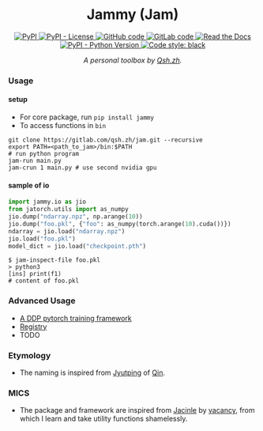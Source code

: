 <h1 align="center"> Jammy (Jam) </h1>

<p align="center">
  <a href="https://pypi.org/project/jammy/">
    <img src="https://img.shields.io/pypi/v/jammy?style=for-the-badge" alt="PyPI" />
  </a>
  <a href="#">
    <img src="https://img.shields.io/pypi/l/jammy?style=for-the-badge" alt="PyPI - License" />
  </a>
  <a href="https://github.com/qsh-zh/jam">
    <img src="https://img.shields.io/badge/-github-grey?style=for-the-badge&logo=github" alt="GitHub code" />
  </a>
  <a href="https://gitlab.com/qsh.zh/jam">
    <img src="https://img.shields.io/badge/-gitlab-grey?style=for-the-badge&logo=gitlab" alt="GitLab code" />
  </a>
  <a href="https://jammy.readthedocs.io/en/stable/index.html">
    <img src="https://img.shields.io/readthedocs/jammy?style=for-the-badge" alt="Read the Docs" />
  </a>
  <a href="#">
    <img src="https://img.shields.io/pypi/pyversions/jammy?style=for-the-badge" alt="PyPI - Python Version" />
  </a>
  <a href="https://github.com/psf/black">
    <img src="https://img.shields.io/badge/code%20style-black-000000.svg?style=for-the-badge" alt="Code style: black" />
  </a>
  <p align="center">
    <i>A personal toolbox by <a href="https://qsh-zh.github.io/">Qsh.zh</a>.</i>
  </p>
</p>

### Usage

#### setup

* For core package, run `pip install jammy`
* To access functions in `bin`
```shell
git clone https://gitlab.com/qsh.zh/jam.git --recursive
export PATH=<path_to_jam>/bin:$PATH
# run python program
jam-run main.py
jam-crun 1 main.py # use second nvidia gpu
```


#### sample of io
```python
import jammy.io as jio
from jatorch.utils import as_numpy
jio.dump("ndarray.npz", np.arange(10))
jio.dump("foo.pkl", {"foo": as_numpy(torch.arange(10).cuda())})
ndarray = jio.load("ndarray.npz")
jio.load("foo.pkl")
model_dict = jio.load("checkpoint.pth")
```
```shell
$ jam-inspect-file foo.pkl
> python3
[ins] print(f1)
# content of foo.pkl

```

### Advanced Usage

* [A DDP pytorch training framework](https://jammy.readthedocs.io/en/stable/jamtorch.ddp.html)
* [Registry](https://jammy.readthedocs.io/en/stable/jammy.utils.html?highlight=registry#jammy.utils.registry.CallbackRegistry)
* TODO

### Etymology
* The naming is inspired from [Jyutping](https://en.wikipedia.org/wiki/Jyutping) of [Qin](https://en.wiktionary.org/wiki/%E6%AC%BD).

### MICS

* The package and framework are inspired from [Jacinle](https://github.com/vacancy/Jacinle) by [vacancy](https://github.com/vacancy), from which I learn and take utility functions shamelessly.
